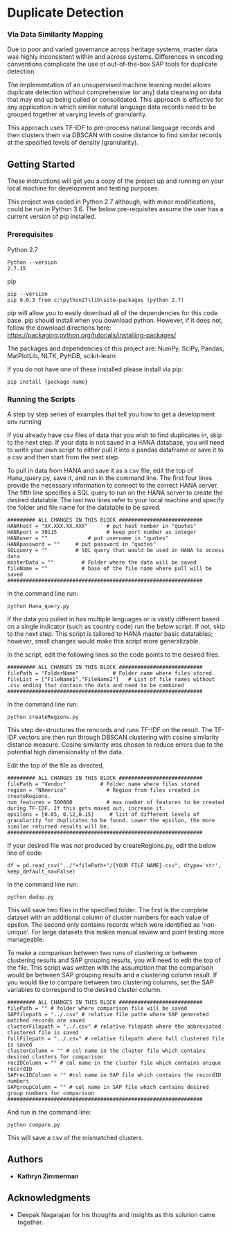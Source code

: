 # Duplicate Detection 
### Via Data Similarity Mapping

Due to poor and varied governance across heritage systems, master data was highly inconsistent within and across systems. Differences in encoding conventions complicate the use of out-of-the-box SAP tools for duplicate detection.

The implementation of an unsupervised machine learning model allows duplicate detection without comprehensive (or any) data cleansing on data that may end up being culled or consolidated. This approach is effective for any application in which similar natural language data records need to be grouped together at varying levels of granularity. 

This approach uses TF-IDF to pre-process natural language records and then clusters them via DBSCAN with cosine distance to find similar records at the specified levels of density (granularity).


## Getting Started

These instructions will get you a copy of the project up and running on your local machine for development and testing purposes.

This project was coded in Python 2.7 although, with minor modifications, could be run in Python 3.6. The below pre-requisites assume the user has a current version of pip installed. 

### Prerequisites

Python 2.7

```
Python --version
2.7.15
```

pip 

```
pip --version
pip 9.0.3 from c:\python27\lib\site-packages (python 2.7)
```
pip will allow you to easily download all of the dependencies for this code base. pip should install when you download python. However, if it does not, follow the download directions here: https://packaging.python.org/tutorials/installing-packages/

The packages and dependencies of this project are:
NumPy, SciPy, Pandas, MatPlotLib, NLTK, PyHDB, scikit-learn

If you do not have one of these installed please install via pip:
```
pip install {package name}
```


### Running the Scripts

A step by step series of examples that tell you how to get a development env running

If you already have csv files of data that you wish to find duplicates in, skip to the next step. If your data is not saved in a HANA database, you will need to write your own script to either pull it into a pandas dataframe or save it to a csv and then start from the next step. 

To pull in data from HANA and save it as a csv file, edit the top of Hana_query.py, save it, and run in the command line. The first four lines provide the necessary information to connect to the correct HANA server. The fifth line specifies a SQL query to run on the HANA server to create the desired datatable. The last two lines refer to your local machine and specify the folder and file name for the datatable to be saved. 

```
######### ALL CHANGES IN THIS BLOCK ###########################
HANAhost = "XX.XXX.XX.XXX"      # put host number in "quotes"
HANAport = 30115                # keep port number as integer
HANAuser = ""             # put username in "quotes"
HANApassword = ""     # put password in "quotes"
SQLquery = ""         # SQL query that would be used in HANA to access data
masterData = ""         # Folder where the data will be saved
fileName = ""           # base of the file name where pull will be saved
###############################################################
```
In the command line run:
```
python Hana_query.py
```

If the data you pulled in has multiple languages or is vastly different based on a single indicator (such as country code) run the below script. If not, skip to the next step. This script is tailored to HANA master basic datatables; however, small changes would make this script more generalizable. 

In the script, edit the following lines so the code points to the desired files.
```
######### ALL CHANGES IN THIS BLOCK ###########################
filePath = "FolderName"           # Folder name where files stored
fileList = ["FileName1","FileName2"]   # List of file names without .csv ending that contain the data and need to be combined
###############################################################

```
In the command line run:
```
python createRegions.py
```

This step de-structures the rencords and runs TF-IDF on the result. The TF-IDF vectors are then run through DBSCAN clustering with cosine similarity distance measure. Cosine similarity was chosen to reduce errors due to the potential high dimensionality of the data. 

Edit the top of the file as directed,

```
######### ALL CHANGES IN THIS BLOCK ###########################
filePath = "Vendor"           # Folder name where files stored
region = "NAmerica"             # Region from files created in createRegions.
num_features = 500000           # max number of features to be created during TF-IDF. If this gets maxed out, increase it.
epsilons = [0.05, 0.12,0.15]     # list of different levels of granularity for duplicates to be found. Lower the epsilon, the more similar returned results will be.
###############################################################
```
If your desired file was not produced by createRegions.py, edit the below line of code:
```
df = pd.read_csv("../"+filePath+"/{YOUR FILE NAME}.csv", dtype='str', keep_default_na=False)

```
In the command line run:
```
python dedup.py
```
This will save two files in the specified folder. The first is the complete dataset with an additional column of cluster numbers for each value of epsilon. The second only contains records which were identified as 'non-unique'. For large datasets this makes manual review and point testing more manageable. 

To make a comparison between two runs of clustering or between clustering results and SAP grouping results, you will need to edit the top of the file. This script was written with the assumption that the comparison would be between SAP grouping results and a clustering column result. If you would like to compare between two clustering columns, set the SAP variables to correspond to the desired cluster column. 
```
######### ALL CHANGES IN THIS BLOCK ###########################
filePath = "" # folder where comparison file will be saved
SAPfilepath = "../.csv" # relative file pathe where SAP genereted matched records are saved
clusterFilepath = "../.csv" # relative filepath where the abbreviated clustered file is saved
fullFilepath = "../.csv" # relative filepath where full clustered file is saved
clusterColumn = "" # col name in the cluster file which contains desired clusters for comparison
recIDColumn = "" # col name in the cluster file which contains unique recordID
SAPrecIDColumn = "" #col name in SAP file which contains the recordID numbers
SAPgroupColumn = "" # col name in SAP file which contains desired group numbers for comparison
###############################################################
```
And run in the command line:
```
python compare.py
```
This will save a csv of the mismatched clusters.
## Authors

* **Kathryn Zimmerman** 

## Acknowledgments

* Deepak Nagarajan for his thoughts and insights as this solution came together. 
